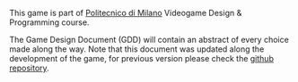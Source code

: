 This game is part of [Politecnico di Milano](https://www.polimi.it) Videogame Design & Programming course.

The Game Design Document (GDD) will contain an abstract of every choice made along the way.
Note that this document was updated along the development of the game, for previous version please check the [github repository](https://github.com/Dipa0219/Point-of-View).
